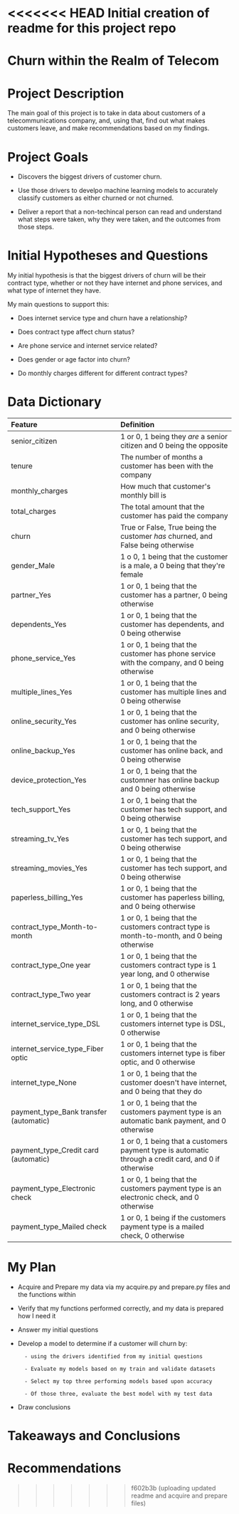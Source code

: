 <<<<<<< HEAD
Initial creation of readme for this project repo
=======
# Churn within the Realm of Telecom

# Project Description

The main goal of this project is to take in data about customers of a telecommunications company, and,  using that, find out what makes customers leave, and make recommendations based on my findings. 

# Project Goals

- Discovers the biggest drivers of customer churn.

- Use those drivers to develpo machine learning models to accurately classify customers as either churned or not churned.

- Deliver a report that a non-techincal person can read and understand what steps were taken, why they were taken, and the outcomes from those steps.

# Initial Hypotheses and Questions

My initial hypothesis is that the biggest drivers of churn will be their contract type, whether or not they have internet and phone services, and what type of internet they have.

My main questions to support this:

- Does internet service type and churn have a relationship?

- Does contract type affect churn status?

- Are phone service and internet service related?

- Does gender or age factor into churn?

- Do monthly charges different for different contract types?

# Data Dictionary 

| Feature | Definition |
|:--------|:-----------|
|senior_citizen| 1 or 0, 1 being they *are* a senior citizen and 0 being the opposite|
|tenure| The number of months a customer has been with the company|
|monthly_charges| How much that customer's monthly bill is|
|total_charges| The total amount that the customer has paid the company|
|churn| True or False, True being the customer *has* churned, and False being otherwise|
|gender_Male| 1 o 0, 1 being that the customer is a male, a 0 being that they're female|
|partner_Yes| 1 or 0, 1 being that the customer has a partner, 0 being otherwise|
|dependents_Yes| 1 or 0, 1 being that the customer has dependents, and 0 being otherwise|
|phone_service_Yes| 1 or 0, 1 being that the customer has phone service with the company, and 0 being otherwise|
|multiple_lines_Yes| 1 or 0, 1 being that the customer has multiple lines and 0 being otherwise|
|online_security_Yes| 1 or 0, 1 being that the customer has online security, and 0 being otherwise|
|online_backup_Yes| 1 or 0, 1 being that the customer has online back, and 0 being otherwise|
|device_protection_Yes| 1 or 0, 1 being that the customner has online backup and 0 being otherwise|
|tech_support_Yes| 1 or 0, 1 being that the customer has tech support, and 0 being otherwise|
|streaming_tv_Yes| 1 or 0, 1 being that the customer has tech support, and 0 being otherwise
|streaming_movies_Yes| 1 or 0, 1 being that the customer has tech support, and 0 being otherwise|
|paperless_billing_Yes| 1 or 0, 1 being that the customer has paperless billing, and 0 being otherwise|
|contract_type_Month-to-month| 1 or 0, 1 being that the customers contract type is month-to-month, and 0 being otherwise|
|contract_type_One year| 1 or 0, 1 being that the customers contract type is 1 year long, and 0 otherwise|
|contract_type_Two year| 1 or 0, 1 being that the customers contract is 2 years long, and 0 otherwise|
|internet_service_type_DSL| 1 or 0, 1 being that the customers internet type is DSL, 0 otherwise|
|internet_service_type_Fiber optic| 1 or 0, 1 being that the customers internet type is fiber optic, and 0 otherwise|
|internet_type_None| 1 or 0, 1 being that the customer doesn't have internet, and 0 being that they do|
|payment_type_Bank transfer (automatic)| 1 or 0, 1 being that the customers payment type is an automatic bank payment, and 0 otherwise|
|payment_type_Credit card (automatic)| 1 or 0, 1 being that a customers payment type is automatic through a credit card, and 0 if otherwise|
|payment_type_Electronic check| 1 or 0, 1 being that the customers payment type is an electronic check, and 0 otherwise|
|payment_type_Mailed check| 1 or 0, 1 being if the customers payment type is a mailed check, 0 otherwise|

# My Plan

- Acquire and Prepare my data via my acquire.py and prepare.py files and the functions within

- Verify that my functions performed correctly, and my data is prepared how I need it

- Answer my initial questions

- Develop a model to determine if a customer will churn by:

        - using the drivers identified from my initial questions 
        
        - Evaluate my models based on my train and validate datasets
        
        - Select my top three performing models based upon accuracy
        
        - Of those three, evaluate the best model with my test data
        
- Draw conclusions

# Takeaways and Conclusions

# Recommendations
>>>>>>> f602b3b (uploading updated readme and acquire and prepare files)
